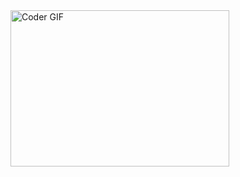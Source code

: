 
<img alt="Coder GIF" height=250 width=350 src="https://cdn.dribbble.com/users/730703/screenshots/6581243/avento.gif" />





